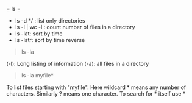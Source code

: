 = ls =

* ls -d */ : list only directories
* ls -l | wc -l : count number of files in a directory
* ls -lat: sort by time
* ls -latr: sort by time reverse
> ls -la

(-l): Long listing of information
(-a): all files in a directory

> ls -la myfile*

To list files starting with "myfile". Here wildcard * means any number of characters. Similarly ? means one character. To search for * itself use \*



